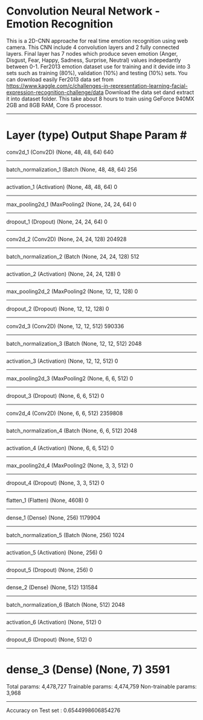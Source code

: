 # Convolution Neural Network - Emotion Recognition
This is a 2D-CNN approache for real time emotion recognition using web camera. This CNN include 4 convolution layers and 2 fully connected layers. Final layer has 7 nodes which produce seven emotion (Anger, Disgust, Fear, Happy, Sadness, Surprise, Neutral) values indepedantly between 0-1.
Fer2013 emotion dataset use for training and it devide into 3 sets such as training (80%), validation (10%) and testing (10%) sets.
You can download easily Fer2013 data set from https://www.kaggle.com/c/challenges-in-representation-learning-facial-expression-recognition-challenge/data
Download the data set dand extract it into dataset folder.
This take about 8 hours to train using GeForce 940MX 2GB and 8GB RAM, Core i5 processor.
_________________________________________________________________
Layer (type)                 Output Shape              Param #   
=================================================================
conv2d_1 (Conv2D)            (None, 48, 48, 64)        640       
_________________________________________________________________
batch_normalization_1 (Batch (None, 48, 48, 64)        256       
_________________________________________________________________
activation_1 (Activation)    (None, 48, 48, 64)        0         
_________________________________________________________________
max_pooling2d_1 (MaxPooling2 (None, 24, 24, 64)        0         
_________________________________________________________________
dropout_1 (Dropout)          (None, 24, 24, 64)        0         
_________________________________________________________________
conv2d_2 (Conv2D)            (None, 24, 24, 128)       204928    
_________________________________________________________________
batch_normalization_2 (Batch (None, 24, 24, 128)       512       
_________________________________________________________________
activation_2 (Activation)    (None, 24, 24, 128)       0         
_________________________________________________________________
max_pooling2d_2 (MaxPooling2 (None, 12, 12, 128)       0         
_________________________________________________________________
dropout_2 (Dropout)          (None, 12, 12, 128)       0         
_________________________________________________________________
conv2d_3 (Conv2D)            (None, 12, 12, 512)       590336    
_________________________________________________________________
batch_normalization_3 (Batch (None, 12, 12, 512)       2048      
_________________________________________________________________
activation_3 (Activation)    (None, 12, 12, 512)       0         
_________________________________________________________________
max_pooling2d_3 (MaxPooling2 (None, 6, 6, 512)         0         
_________________________________________________________________
dropout_3 (Dropout)          (None, 6, 6, 512)         0         
_________________________________________________________________
conv2d_4 (Conv2D)            (None, 6, 6, 512)         2359808   
_________________________________________________________________
batch_normalization_4 (Batch (None, 6, 6, 512)         2048      
_________________________________________________________________
activation_4 (Activation)    (None, 6, 6, 512)         0         
_________________________________________________________________
max_pooling2d_4 (MaxPooling2 (None, 3, 3, 512)         0         
_________________________________________________________________
dropout_4 (Dropout)          (None, 3, 3, 512)         0         
_________________________________________________________________
flatten_1 (Flatten)          (None, 4608)              0         
_________________________________________________________________
dense_1 (Dense)              (None, 256)               1179904   
_________________________________________________________________
batch_normalization_5 (Batch (None, 256)               1024      
_________________________________________________________________
activation_5 (Activation)    (None, 256)               0         
_________________________________________________________________
dropout_5 (Dropout)          (None, 256)               0         
_________________________________________________________________
dense_2 (Dense)              (None, 512)               131584    
_________________________________________________________________
batch_normalization_6 (Batch (None, 512)               2048      
_________________________________________________________________
activation_6 (Activation)    (None, 512)               0         
_________________________________________________________________
dropout_6 (Dropout)          (None, 512)               0         
_________________________________________________________________
dense_3 (Dense)              (None, 7)                 3591      
=================================================================
Total params: 4,478,727
Trainable params: 4,474,759
Non-trainable params: 3,968
_________________________________________________________________

Accuracy on Test set :  0.6544998606854276


